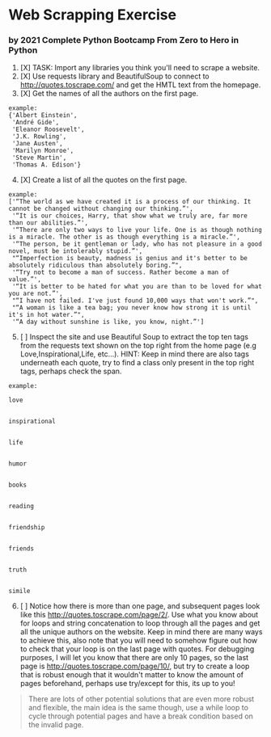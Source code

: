 # Web Scrapping Exercise

### by 2021 Complete Python Bootcamp From Zero to Hero in Python

1. [X] TASK: Import any libraries you think you'll need to scrape a website.
2. [X] Use requests library and BeautifulSoup to connect to http://quotes.toscrape.com/ and get the HMTL text from the homepage.
3. [X] Get the names of all the authors on the first page.
```
example:
{'Albert Einstein',
 'André Gide',
 'Eleanor Roosevelt',
 'J.K. Rowling',
 'Jane Austen',
 'Marilyn Monroe',
 'Steve Martin',
 'Thomas A. Edison'}
```
4. [X] Create a list of all the quotes on the first page.
```
example:
['“The world as we have created it is a process of our thinking. It cannot be changed without changing our thinking.”',
 '“It is our choices, Harry, that show what we truly are, far more than our abilities.”',
 '“There are only two ways to live your life. One is as though nothing is a miracle. The other is as though everything is a miracle.”',
 '“The person, be it gentleman or lady, who has not pleasure in a good novel, must be intolerably stupid.”',
 "“Imperfection is beauty, madness is genius and it's better to be absolutely ridiculous than absolutely boring.”",
 '“Try not to become a man of success. Rather become a man of value.”',
 '“It is better to be hated for what you are than to be loved for what you are not.”',
 "“I have not failed. I've just found 10,000 ways that won't work.”",
 "“A woman is like a tea bag; you never know how strong it is until it's in hot water.”",
 '“A day without sunshine is like, you know, night.”']
 ```
5. [ ] Inspect the site and use Beautiful Soup to extract the top ten tags from the requests text shown on the top right from the home page (e.g Love,Inspirational,Life, etc...). HINT: Keep in mind there are also tags underneath each quote, try to find a class only present in the top right tags, perhaps check the span.
```
example:

love


inspirational


life


humor


books


reading


friendship


friends


truth


simile
```
6. [ ] Notice how there is more than one page, and subsequent pages look like this http://quotes.toscrape.com/page/2/. Use what you know about for loops and string concatenation to loop through all the pages and get all the unique authors on the website. Keep in mind there are many ways to achieve this, also note that you will need to somehow figure out how to check that your loop is on the last page with quotes. For debugging purposes, I will let you know that there are only 10 pages, so the last page is http://quotes.toscrape.com/page/10/, but try to create a loop that is robust enough that it wouldn't matter to know the amount of pages beforehand, perhaps use try/except for this, its up to you!

> There are lots of other potential solutions that are even more robust and flexible, the main idea is the same though, use a while loop to cycle through potential pages and have a break condition based on the invalid page.